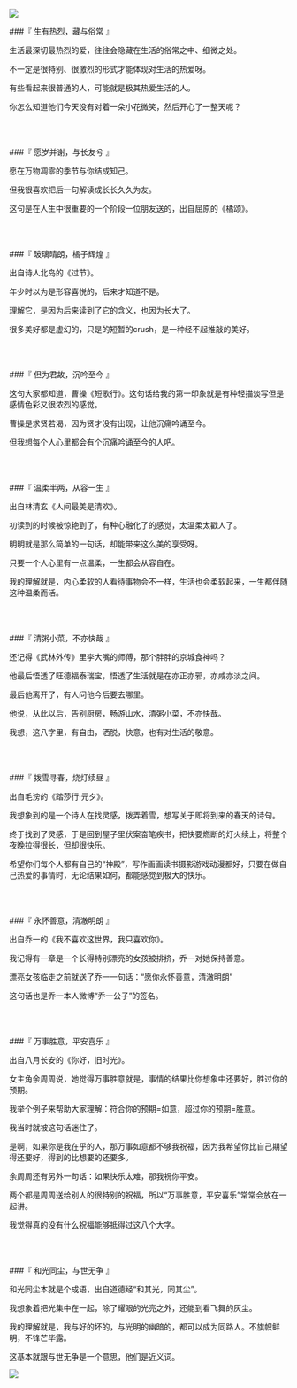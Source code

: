 ![](https://upload-images.jianshu.io/upload_images/6943526-1ad147a2292eac56.jpg?imageMogr2/auto-orient/strip%7CimageView2/2/w/1240)

###『 生有热烈，藏与俗常 』

生活最深切最热烈的爱，往往会隐藏在生活的俗常之中、细微之处。

不一定是很特别、很激烈的形式才能体现对生活的热爱呀。

有些看起来很普通的人，可能就是极其热爱生活的人。

你怎么知道他们今天没有对着一朵小花微笑，然后开心了一整天呢？

<br/><br/>

###『 愿岁并谢，与长友兮 』

愿在万物凋零的季节与你结成知己。

但我很喜欢把后一句解读成长长久久为友。

这句是在人生中很重要的一个阶段一位朋友送的，出自屈原的《橘颂》。

<br/><br/>

###『 玻璃晴朗，橘子辉煌 』

出自诗人北岛的《过节》。

年少时以为是形容喜悦的，后来才知道不是。

理解它，是因为后来读到了它的含义，也因为长大了。

很多美好都是虚幻的，只是的短暂的crush，是一种经不起推敲的美好。

<br/><br/>

###『 但为君故，沉吟至今 』

这句大家都知道，曹操《短歌行》。这句话给我的第一印象就是有种轻描淡写但是感情色彩又很浓烈的感觉。

曹操是求贤若渴，因为贤才没有出现，让他沉痛吟诵至今。

但我想每个人心里都会有个沉痛吟诵至今的人吧。

<br/><br/>

###『 温柔半两，从容一生 』

出自林清玄《人间最美是清欢》。

初读到的时候被惊艳到了，有种心融化了的感觉，太温柔太戳人了。

明明就是那么简单的一句话，却能带来这么美的享受呀。

只要一个人心里有一点温柔，一生都会从容自在。

我的理解就是，内心柔软的人看待事物会不一样，生活也会柔软起来，一生都伴随这种温柔而活。

<br/><br/>

###『 清粥小菜，不亦快哉 』

还记得《武林外传》里李大嘴的师傅，那个胖胖的京城食神吗？

他最后悟透了旺德福泰瑞宝，悟透了生活就是在亦正亦邪，亦咸亦淡之间。

最后他离开了，有人问他今后要去哪里。

他说，从此以后，告别厨房，畅游山水，清粥小菜，不亦快哉。

我想，这八字里，有自由，洒脱，快意，也有对生活的敬意。

<br/><br/>

###『 拨雪寻春，烧灯续昼 』

出自毛滂的《踏莎行·元夕》。

我想象到的是一个诗人在找灵感，拨弄着雪，想写关于即将到来的春天的诗句。

终于找到了灵感，于是回到屋子里伏案奋笔疾书，把快要燃断的灯火续上，将整个夜晚拉得很长，但却很快乐。

希望你们每个人都有自己的“神殿”，写作画画读书摄影游戏动漫都好，只要在做自己热爱的事情时，无论结果如何，都能感觉到极大的快乐。

<br/><br/>

###『 永怀善意，清澈明朗 』

出自乔一的《我不喜欢这世界，我只喜欢你》。

我记得有一章是一个长得特别漂亮的女孩被排挤，乔一对她保持善意。

漂亮女孩临走之前就送了乔一一句话：“愿你永怀善意，清澈明朗”

这句话也是乔一本人微博“乔一公子”的签名。

<br/><br/>

###『 万事胜意，平安喜乐 』

出自八月长安的《你好，旧时光》。

女主角余周周说，她觉得万事胜意就是，事情的结果比你想象中还要好，胜过你的预期。

我举个例子来帮助大家理解：符合你的预期=如意，超过你的预期=胜意。

我当时就被这句话迷住了。

是啊，如果你是我在乎的人，那万事如意都不够我祝福，因为我希望你比自己期望得还要好，得到的比想要的还要多。

余周周还有另外一句话：如果快乐太难，那我祝你平安。

两个都是周周送给别人的很特别的祝福，所以“万事胜意，平安喜乐”常常会放在一起讲。

我觉得真的没有什么祝福能够抵得过这八个大字。 

<br/><br/>

###『 和光同尘，与世无争 』

和光同尘本就是个成语，出自道德经“和其光，同其尘”。

我想象着把光集中在一起，除了耀眼的光亮之外，还能到看飞舞的灰尘。

我的理解就是，我与好的坏的，与光明的幽暗的，都可以成为同路人。不旗帜鲜明，不锋芒毕露。

这基本就跟与世无争是一个意思，他们是近义词。


![](https://upload-images.jianshu.io/upload_images/6943526-af5da55890b465d6.gif?imageMogr2/auto-orient/strip)
